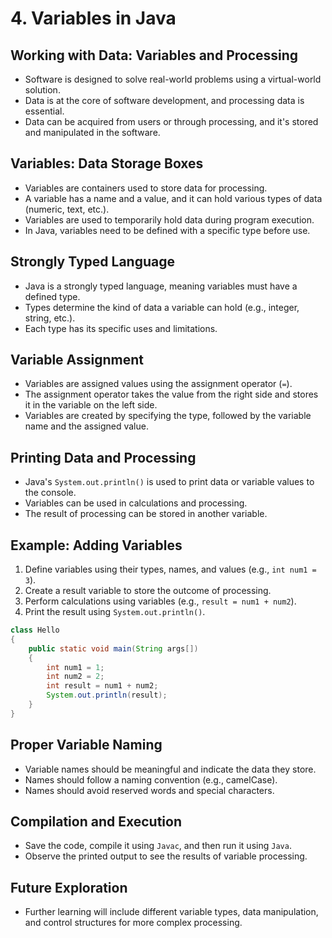 # 4. Variables in Java
## Working with Data: Variables and Processing

- Software is designed to solve real-world problems using a virtual-world solution.
- Data is at the core of software development, and processing data is essential.
- Data can be acquired from users or through processing, and it's stored and manipulated in the software.

## Variables: Data Storage Boxes

- Variables are containers used to store data for processing.
- A variable has a name and a value, and it can hold various types of data (numeric, text, etc.).
- Variables are used to temporarily hold data during program execution.
- In Java, variables need to be defined with a specific type before use.

## Strongly Typed Language

- Java is a strongly typed language, meaning variables must have a defined type.
- Types determine the kind of data a variable can hold (e.g., integer, string, etc.).
- Each type has its specific uses and limitations.

## Variable Assignment

- Variables are assigned values using the assignment operator (`=`).
- The assignment operator takes the value from the right side and stores it in the variable on the left side.
- Variables are created by specifying the type, followed by the variable name and the assigned value.

## Printing Data and Processing

- Java's `System.out.println()` is used to print data or variable values to the console.
- Variables can be used in calculations and processing.
- The result of processing can be stored in another variable.

## Example: Adding Variables

1. Define variables using their types, names, and values (e.g., `int num1 = 3`).
2. Create a result variable to store the outcome of processing.
3. Perform calculations using variables (e.g., `result = num1 + num2`).
4. Print the result using `System.out.println()`.

```java
class Hello 
{
    public static void main(String args[])
    {
        int num1 = 1;
        int num2 = 2;
        int result = num1 + num2;
        System.out.println(result);
    }
}
```

## Proper Variable Naming

- Variable names should be meaningful and indicate the data they store.
- Names should follow a naming convention (e.g., camelCase).
- Names should avoid reserved words and special characters.

## Compilation and Execution

- Save the code, compile it using `Javac`, and then run it using `Java`.
- Observe the printed output to see the results of variable processing.

## Future Exploration

- Further learning will include different variable types, data manipulation, and control structures for more complex processing.
